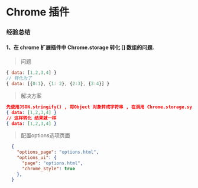 
# Chrome 插件

### 经验总结
#### 1、在 chrome 扩展插件中 Chrome.storage 转化 [] 数组的问题.

> 问题

```js
{ data: [1,2,3,4] } 
// 转化为了
{ data: [{0:1}, {1: 2}, {2:3}, {3:4}] }
```

> 解决方案

```json
先使用JSON.stringify() , 将Object 对象转成字符串 , 在调用 Chrome.storage.sync.set 进行存储
{ data: [1,2,3,4] } 
// 这样转化 结果就一样
{ data: [1,2,3,4] }
```

> 配置options选项页面

```json
  {
    "options_page": "options.html",
    "options_ui": {
      "page": "options.html",
      "chrome_style": true
    },
  }
```
